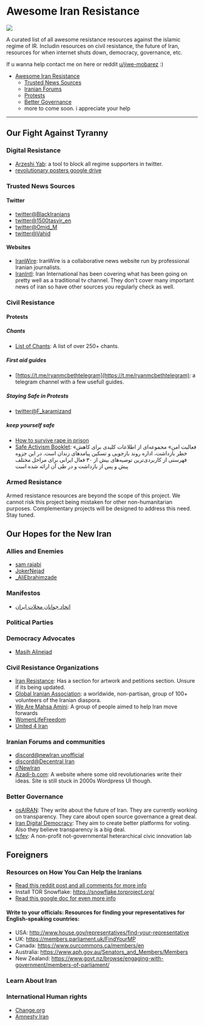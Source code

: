 # Awesome Iran Resistance

<img src="https://github.com/Jiwe-Mobarez/Better-Democracy/blob/main/Assets/Images/General/ZanZendegiAzadi.png?raw=true">

A curated list of all awesome resistance resources against the islamic regime of IR. Includin resources on civil resistance, the future of Iran, resources for when internet shuts down, democracy, governance, etc.

If u wanna help contact me on here or reddit [u/jiwe-mobarez](https://old.reddit.com/user/jiwe-mobarez/) :)

- [Awesome Iran Resistance](#awesome-iran-resistance)
    - [Trusted News Sources](#trusted-news-sources)
    - [Iranian Forums](#iranian-forums)
    - [Protests](#protests)
    - [Better Governance](#better-governance)
    - more to come soon. i appreciate your help

----

## Our Fight Against Tyranny
### Digital Resistance

* [Arzeshi Yab](https://www.arzeshiyab.com/): a tool to block all regime supporters in twitter.
* [revolutionary posters google drive](https://drive.google.com/drive/folders/1x5ltclswHy8zhv-gbR3FK8GfhNfmoB_t)
### Trusted News Sources
#### Twitter

* [twitter@BlackIranians](https://twitter.com/BlackIranians)
* [twitter@1500tasvir_en](https://twitter.com/1500tasvir_en)
* [twitter@Omid_M](https://twitter.com/Omid_M)
* [twitter@Vahid](https://twitter.com/Vahid)

#### Websites
* [IranWire](https://iranwire.com/en/): IranWire is a collaborative news website run by professional Iranian journalists.
* [IranIntl](https://www.iranintl.com/en): Iran International has been covering what has been going on pretty well as a traditional tv channel. They don't cover many important news of iran so have other sources you regularly check as well.

### Civil Resistance
#### Protests
##### Chants
* [List of Chants](https://docs.google.com/spreadsheets/d/1w0H2AjCpgUHJzWlpVDr5vs4iGb22UWMbWlVNCjMTz50/edit#gid=0): A list of over 250+ chants.
##### First aid guides
* [https://t.me/ryanmcbethtelegram](https://t.me/ryanmcbethtelegram): a telegram channel with a few usefull guides.
##### Staying Safe in Protests
* [twitter@F_karamizand](https://twitter.com/F_karamizand)

##### keep yourself safe

* [How to survive rape in prison](https://iranhrdc.org/surviving-rape-in-irans-prisons/amp/)
* [Safe Activism Booklet](https://united4iran.org/fa/safe-activism/#download): «فعالیت امن» مجموعه‌ای از اطلاعات کلیدی برای کاهش خطر بازداشت، اداره روند بازجویی و تسکین پیامدهای زندان است. در این جزوه فهرستی از کاربردی‌ترین توصیه‌های بیش از ۳۰ فعال ایرانی برای مراحل مختلف پیش و پس از بازداشت و در طی آن ارائه شده است

### Armed Resistance

Armed resistance resources are beyond the scope of this project. We cannot risk this project being mistaken for other non-humanitarian purposes. Complementary projects will be designed to address this need. Stay tuned.

## Our Hopes for the New Iran
### Allies and Enemies
* [sam rajabi](https://twitter.com/samrajabii)
* [JokerNejad](https://twitter.com/Jokernejad)
* [_AliEbrahimzade](https://twitter.com/_AliEbrahimzade)
### Manifestos
* [اتحاد جوانان محلات ایران](https://twitter.com/UYI_fa/status/1602669174253563904)
### Political Parties

### Democracy Advocates
* [Masih Alinejad](https://twitter.com/AlinejadMasih)

### Civil Resistance Organizations

* [Iran Resistance](https://iranresistance.com/): Has a section for artwork and petitions section. Unsure if its being updated.
* [Global Iranian Association](https://www.globaliranianassociation.com/): a worldwide, non-partisan, group of 100+ volunteers of the Iranian diaspora.
* [We Are Mahsa Amini](https://wearemahsaamini.com/): A group of people aimed to help Iran move forwards
* [WomenLifeFreedom](https://www.womenlifefreedom.com/)
* [United 4 Iran](https://united4iran.org/en/)

### Iranian Forums and communities
* [discord@newIran unofficial](https://discord.com/invite/8qbuA4kBQB)
* [discord@Decentral Iran](https://discord.gg/G3Y5SaRD)
* [r/NewIran](https://reddit.com/r/NewIran)
* [Azadi-b.com](https://www.azadi-b.com/): A website where some old revolutionaries write their ideas. Site is still stuck in 2000s Wordpress UI though.


### Better Governance

* [osAIRAN](https://github.com/osAIran): They write about the future of Iran. They are currently working on transparency. They care about open source governance a great deal.
* [Iran Digital Democracy](https://github.com/irandigitaldemocracy): They aim to create better platforms for voting. Also they believe transparency is a big deal.
* [tcfev](https://github.com/tcfev): A non-profit not-governmental heterarchical civic innovation lab

## Foreigners

### Resources on How You Can Help the Iranians

* [Read this reddit post and all comments for more info](https://old.reddit.com/r/NewIran/comments/yc7jbs/help_us_create_a_central_place_for_content_and/)
* Install TOR Snowflake: https://snowflake.torproject.org/
* [Read this google doc for even more info](https://docs.google.com/document/d/1DjSDd4MHlgEmXbuhWpV2g3RrVsEUpT0xKPVarzjkCKc/)

#### Write to your officials: Resources for finding your representatives for English-speaking countries:

* USA: http://www.house.gov/representatives/find-your-representative
* UK: https://members.parliament.uk/FindYourMP
* Canada: https://www.ourcommons.ca/members/en
* Australia: https://www.aph.gov.au/Senators_and_Members/Members
* New Zealand: https://www.govt.nz/browse/engaging-with-government/members-of-parliament/


### Learn About Iran

### International Human rights

* [Change.org](https://www.change.org/)
* [Amnesty Iran](https://www.amnesty.org/en/location/middle-east-and-north-africa/iran/)



